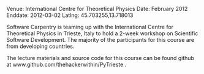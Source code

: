Venue: International Centre for Theoretical Physics
Date: February 2012
Enddate: 2012-03-02
Latlng: 45.703255,13.718013

<p>Software Carpentry is teaming up with the International Centre for Theoretical Physics in Trieste, Italy to hold a 2-week workshop on Scientific Software Development. The majority of the participants for this course are from developing countries.</p>
<p>The lecture materials and source code for this course can be found github at www.github.com/thehackerwithin/PyTrieste .</p>
